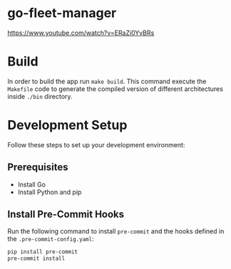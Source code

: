 # go-fleet-manager

https://www.youtube.com/watch?v=ERaZi0YvBRs


# Build
In order to build the app run `make build`. This command execute the `Makefile` code to generate the compiled version of different architectures inside `./bin` directory.


# Development Setup

Follow these steps to set up your development environment:

## Prerequisites

- Install Go
- Install Python and pip

## Install Pre-Commit Hooks

Run the following command to install `pre-commit` and the hooks defined in the `.pre-commit-config.yaml`:

```bash
pip install pre-commit
pre-commit install
```

